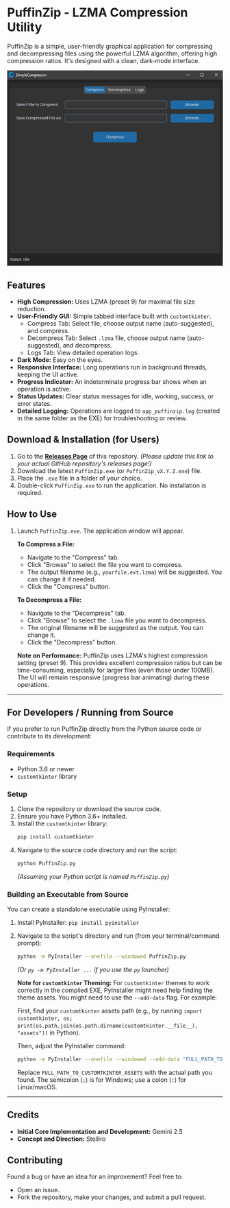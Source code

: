 # PuffinZip - LZMA Compression Utility

PuffinZip is a simple, user-friendly graphical application for compressing and decompressing files using the powerful LZMA algorithm, offering high compression ratios. It's designed with a clean, dark-mode interface.

![PuffinZip Screenshot](PuffinZip.png)

## Features

*   **High Compression:** Uses LZMA (preset 9) for maximal file size reduction.
*   **User-Friendly GUI:** Simple tabbed interface built with `customtkinter`.
    *   Compress Tab: Select file, choose output name (auto-suggested), and compress.
    *   Decompress Tab: Select `.lzma` file, choose output name (auto-suggested), and decompress.
    *   Logs Tab: View detailed operation logs.
*   **Dark Mode:** Easy on the eyes.
*   **Responsive Interface:** Long operations run in background threads, keeping the UI active.
*   **Progress Indicator:** An indeterminate progress bar shows when an operation is active.
*   **Status Updates:** Clear status messages for idle, working, success, or error states.
*   **Detailed Logging:** Operations are logged to `app_puffinzip.log` (created in the same folder as the EXE) for troubleshooting or review.

## Download & Installation (for Users)

1.  Go to the [**Releases Page**](https://github.com/Stelliro/PuffinZip/releases/tag/V1.0) of this repository. 
    *(Please update this link to your actual GitHub repository's releases page!)*
2.  Download the latest `PuffinZip.exe` (or `PuffinZip_vX.Y.Z.exe`) file.
3.  Place the `.exe` file in a folder of your choice.
4.  Double-click `PuffinZip.exe` to run the application. No installation is required.

## How to Use

1.  Launch `PuffinZip.exe`. The application window will appear.

    **To Compress a File:**
    *   Navigate to the "Compress" tab.
    *   Click "Browse" to select the file you want to compress.
    *   The output filename (e.g., `yourfile.ext.lzma`) will be suggested. You can change it if needed.
    *   Click the "Compress" button.

    **To Decompress a File:**
    *   Navigate to the "Decompress" tab.
    *   Click "Browse" to select the `.lzma` file you want to decompress.
    *   The original filename will be suggested as the output. You can change it.
    *   Click the "Decompress" button.

    **Note on Performance:** PuffinZip uses LZMA's highest compression setting (preset 9). This provides excellent compression ratios but can be time-consuming, especially for larger files (even those under 100MB). The UI will remain responsive (progress bar animating) during these operations.

---

## For Developers / Running from Source

If you prefer to run PuffinZip directly from the Python source code or contribute to its development:

### Requirements

*   Python 3.6 or newer
*   `customtkinter` library

### Setup

1.  Clone the repository or download the source code.
2.  Ensure you have Python 3.6+ installed.
3.  Install the `customtkinter` library:
    ```bash
    pip install customtkinter
    ```
4.  Navigate to the source code directory and run the script:
    ```bash
    python PuffinZip.py
    ```
    *(Assuming your Python script is named `PuffinZip.py`)*

### Building an Executable from Source

You can create a standalone executable using PyInstaller:

1.  Install PyInstaller: `pip install pyinstaller`
2.  Navigate to the script's directory and run (from your terminal/command prompt):
    ```bash
    python -m PyInstaller --onefile --windowed PuffinZip.py
    ```
    *(Or `py -m PyInstaller ...` if you use the `py` launcher)*
    
    **Note for `customtkinter` Theming:** For `customtkinter` themes to work correctly in the compiled EXE, PyInstaller might need help finding the theme assets. You might need to use the `--add-data` flag. For example:
    
    First, find your `customtkinter` assets path (e.g., by running `import customtkinter, os; print(os.path.join(os.path.dirname(customtkinter.__file__), "assets"))` in Python).
    
    Then, adjust the PyInstaller command:
    ```bash
    python -m PyInstaller --onefile --windowed --add-data "FULL_PATH_TO_CUSTOMTKINTER_ASSETS;customtkinter/assets" PuffinZip.py
    ```
    Replace `FULL_PATH_TO_CUSTOMTKINTER_ASSETS` with the actual path you found. The semicolon (`;`) is for Windows; use a colon (`:`) for Linux/macOS.

---

## Credits

*   **Initial Core Implementation and Development:** Gemini 2.5
*   **Concept and Direction:** Stelliro

## Contributing

Found a bug or have an idea for an improvement? Feel free to:
*   Open an issue.
*   Fork the repository, make your changes, and submit a pull request.
